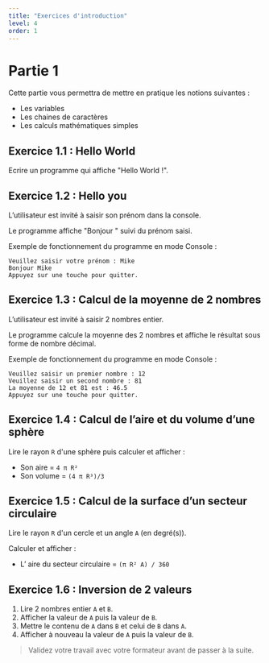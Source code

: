 ```yaml
---
title: "Exercices d'introduction"
level: 4
order: 1
---
```


# Partie 1 

Cette partie vous permettra de mettre en pratique les notions suivantes : 
- Les variables
- Les chaines de caractères
- Les calculs mathématiques simples 

## Exercice 1.1 : Hello World

Ecrire un programme qui affiche "Hello World !".

## Exercice 1.2 : Hello you

L’utilisateur est invité à saisir son prénom dans la console.

Le programme affiche "Bonjour " suivi du prénom saisi.

Exemple de fonctionnement du programme en mode Console :

```
Veuillez saisir votre prénom : Mike 
Bonjour Mike
Appuyez sur une touche pour quitter.
```

## Exercice 1.3 : Calcul de la moyenne de 2 nombres

L’utilisateur est invité à saisir 2 nombres entier.

Le programme calcule la moyenne des 2 nombres et affiche le résultat sous forme de nombre décimal.

Exemple de fonctionnement du programme en mode Console :

```
Veuillez saisir un premier nombre : 12 
Veuillez saisir un second nombre : 81
La moyenne de 12 et 81 est : 46.5
Appuyez sur une touche pour quitter.
```

## Exercice 1.4 : Calcul de l’aire et du volume d’une sphère

Lire le rayon `R` d'une sphère puis calculer et afficher :
- Son aire = 	`4 π R²`
- Son volume =	`(4 π R³)/3`

## Exercice 1.5 : Calcul de la surface d’un secteur circulaire

Lire le rayon `R` d'un cercle et un angle `A` (en degré(s)). 

Calculer et afficher :
- L’ aire du secteur circulaire =   `(π R² A) / 360`


## Exercice 1.6 : Inversion de 2 valeurs

1. Lire 2 nombres entier `A` et `B`. 
2. Afficher la valeur de `A` puis la valeur de `B`.
3. Mettre le contenu de `A` dans `B` et celui de `B` dans `A`.
4. Afficher à nouveau la valeur de `A` puis la valeur de `B`.

> Validez votre travail avec votre formateur avant de passer à la suite.
